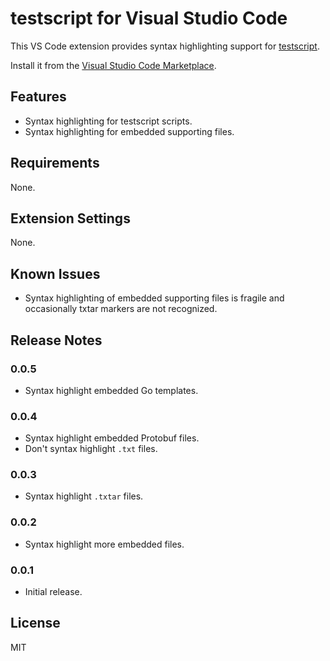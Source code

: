 # testscript for Visual Studio Code

This VS Code extension provides syntax highlighting support for
[testscript](https://pkg.go.dev/github.com/rogpeppe/go-internal/testscript).

Install it from the [Visual Studio Code
Marketplace](https://marketplace.visualstudio.com/items?itemName=twpayne.vscode-testscript).

## Features

* Syntax highlighting for testscript scripts.
* Syntax highlighting for embedded supporting files.

## Requirements

None.

## Extension Settings

None.

## Known Issues

* Syntax highlighting of embedded supporting files is fragile and occasionally
  txtar markers are not recognized.

## Release Notes

### 0.0.5

* Syntax highlight embedded Go templates.

### 0.0.4

* Syntax highlight embedded Protobuf files.
* Don't syntax highlight `.txt` files.

### 0.0.3

* Syntax highlight `.txtar` files.

### 0.0.2

* Syntax highlight more embedded files.

### 0.0.1

* Initial release.

## License

MIT